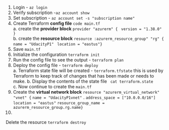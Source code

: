 1. Login - `az login`  
2. Verify subscription -`az account show`  
3. Set subscription - `az account set -s "subscription name"`  
4. Create Terraform **config file** `code main.tf`  
    a. create the **provider block** 
    `provider "azurerm" { `
    `version = "1.38.0"    }`    
    b. create the **resource block**
    `resource :azurerm_resource_group" "rg" { `
    `name = "UdacityP1" `
    `location = "eastus"}`    
5. Save `main.tf`  
6. Initialize the configuration `terraform init`    
7. Run the config file to see the output - `terraform plan`    
8. Deploy the config file - `terraform deploy`    
   a. Terraform state file will be created - `terraform.tfstate` this is used by Terraform to keep track of changes that has been made or needs to make. 
   b. Display the contents of the state file ` cat terraform.state`  
   c. Now continue to create the `main.tf`
9. Create the **virtual network block**
  `resource "azurerm_virtual_network" "vnet" {`
  `name = "UdacityP1vnet"` 
.  `address_space = ["10.0.0.0/16"] `
   `location = "eastus"` 
   `resource_group_name = azurerm_resource_group.rg.name}`  
10. 

 Delete the resource `terraform destroy`